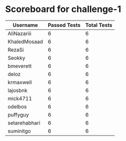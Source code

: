# Scoreboard for challenge-1
| Username   | Passed Tests | Total Tests |
|------------|--------------|-------------|
| AliNazariii | 6 | 6 |
| KhaledMosaad | 6 | 6 |
| RezaSi | 6 | 6 |
| Seokky | 6 | 6 |
| bmeverett | 6 | 6 |
| deloz | 6 | 6 |
| krmaxwell | 6 | 6 |
| lajosbnk | 6 | 6 |
| mick4711 | 6 | 6 |
| odelbos | 6 | 6 |
| puffyguy | 6 | 6 |
| setarehabhari | 6 | 6 |
| suminitgo | 6 | 6 |

